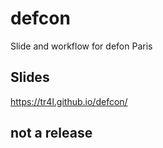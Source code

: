 # defcon
Slide and workflow for defon Paris

## Slides

https://tr4l.github.io/defcon/

## not a release
